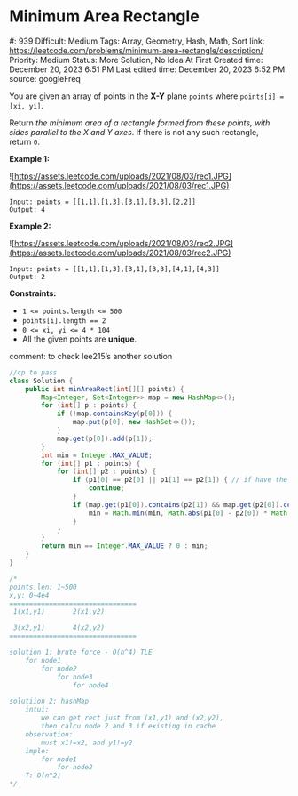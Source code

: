 # Minimum Area Rectangle

#: 939
Difficult: Medium
Tags: Array, Geometry, Hash, Math, Sort
link: https://leetcode.com/problems/minimum-area-rectangle/description/
Priority: Medium
Status: More Solution, No Idea At First
Created time: December 20, 2023 6:51 PM
Last edited time: December 20, 2023 6:52 PM
source: googleFreq

You are given an array of points in the **X-Y** plane `points` where `points[i] = [xi, yi]`.

Return *the minimum area of a rectangle formed from these points, with sides parallel to the X and Y axes*. If there is not any such rectangle, return `0`.

**Example 1:**

![https://assets.leetcode.com/uploads/2021/08/03/rec1.JPG](https://assets.leetcode.com/uploads/2021/08/03/rec1.JPG)

```
Input: points = [[1,1],[1,3],[3,1],[3,3],[2,2]]
Output: 4

```

**Example 2:**

![https://assets.leetcode.com/uploads/2021/08/03/rec2.JPG](https://assets.leetcode.com/uploads/2021/08/03/rec2.JPG)

```
Input: points = [[1,1],[1,3],[3,1],[3,3],[4,1],[4,3]]
Output: 2

```

**Constraints:**

- `1 <= points.length <= 500`
- `points[i].length == 2`
- `0 <= xi, yi <= 4 * 104`
- All the given points are **unique**.

comment: to check lee215’s another solution

```java
//cp to pass
class Solution {
    public int minAreaRect(int[][] points) {
        Map<Integer, Set<Integer>> map = new HashMap<>();
        for (int[] p : points) {
            if (!map.containsKey(p[0])) {
                map.put(p[0], new HashSet<>());
            }
            map.get(p[0]).add(p[1]);
        }
        int min = Integer.MAX_VALUE;
        for (int[] p1 : points) {
            for (int[] p2 : points) {
                if (p1[0] == p2[0] || p1[1] == p2[1]) { // if have the same x or y
                    continue;
                }
                if (map.get(p1[0]).contains(p2[1]) && map.get(p2[0]).contains(p1[1])) { // find other two points
                    min = Math.min(min, Math.abs(p1[0] - p2[0]) * Math.abs(p1[1] - p2[1]));
                }
            }
        }
        return min == Integer.MAX_VALUE ? 0 : min;
    }
}

/*
points.len: 1~500
x,y: 0~4e4
================================
 1(x1,y1)       2(x1,y2)

 3(x2,y1)       4(x2,y2)
================================

solution 1: brute force - O(n^4) TLE
    for node1
        for node2
            for node3
                for node4

solutiion 2: hashMap
    intui: 
        we can get rect just from (x1,y1) and (x2,y2),
        then calcu node 2 and 3 if existing in cache
    observation:
        must x1!=x2, and y1!=y2
    imple:
        for node1
            for node2
    T: O(n^2)
*/
```